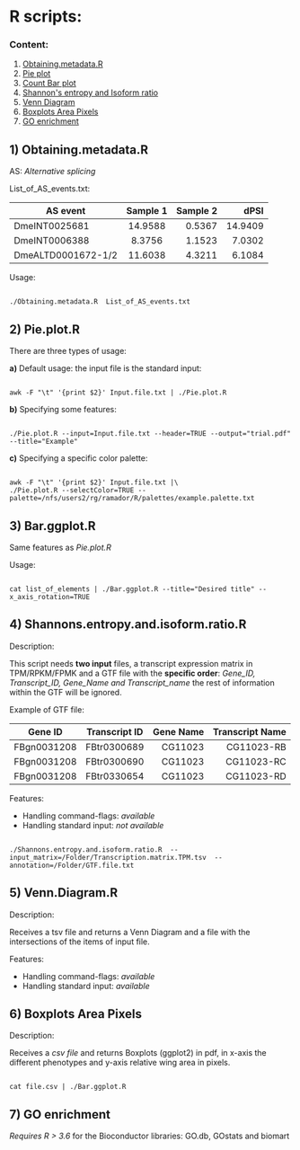 # R scripts:

### Content:

1. [Obtaining.metadata.R](#Obtaining)
2. [Pie plot](#pie)
3. [Count Bar plot](#bar)
4. [Shannon's entropy and Isoform ratio](#entropy)
5. [Venn Diagram](#venn)
6. [Boxplots Area Pixels](#image_pixels)
7. [GO enrichment](#go)

## 1) <a id='Obtaining'></a> Obtaining.metadata.R

AS: *Alternative splicing*

List_of_AS_events.txt:

| AS event   |     Sample 1     |  Sample 2 |  dPSI  |
|----------|:-------------:|------:| ------:|
| DmeINT0025681 | 14.9588 | 0.5367 | 14.9409 |
| DmeINT0006388 | 8.3756 | 1.1523 | 7.0302|
| DmeALTD0001672-1/2 | 11.6038 | 4.3211 | 6.1084 |

Usage:

```{r}

./Obtaining.metadata.R  List_of_AS_events.txt

```

## 2) <a id='pie'></a> Pie.plot.R

There are three types of usage:

**a)** Default usage: the input file is the standard input:

```{r}

awk -F "\t" '{print $2}' Input.file.txt | ./Pie.plot.R

```

**b)** Specifying some features:

```{r}

./Pie.plot.R --input=Input.file.txt --header=TRUE --output="trial.pdf" --title="Example"

```
**c)** Specifying a specific color palette:

```{r}

awk -F "\t" '{print $2}' Input.file.txt |\
./Pie.plot.R --selectColor=TRUE --palette=/nfs/users2/rg/ramador/R/palettes/example.palette.txt

```

## 3) <a id='bar'></a> Bar.ggplot.R

Same features as *Pie.plot.R*

Usage:

```{r}

cat list_of_elements | ./Bar.ggplot.R --title="Desired title" --x_axis_rotation=TRUE

```

## 4) <a id='entropy'></a> Shannons.entropy.and.isoform.ratio.R

Description:

This script needs **two input** files, a transcript expression matrix in TPM/RPKM/FPMK and a GTF file with the **specific order**: *Gene_ID, Transcript_ID, Gene_Name and Transcript_name* the rest of information within the GTF will be ignored.  

Example of GTF file:

| Gene ID   |     Transcript ID     |  Gene Name |  Transcript Name  |
|----------|:-------------:|------:| ------:|
| FBgn0031208 | FBtr0300689 | CG11023 | CG11023-RB |
| FBgn0031208 | FBtr0300690 | CG11023 | CG11023-RC|
| FBgn0031208 | FBtr0330654 | CG11023 | CG11023-RD |

Features:
* Handling command-flags: *available*
* Handling standard input: *not available*

```{r}

./Shannons.entropy.and.isoform.ratio.R  --input_matrix=/Folder/Transcription.matrix.TPM.tsv  --annotation=/Folder/GTF.file.txt

```

## 5) <a id='venn'></a> Venn.Diagram.R

Description:

Receives a tsv file and returns a Venn Diagram and a file with the intersections of the items of input file.

Features:

* Handling command-flags: *available*
* Handling standard input: *available*

## 6) <a id='image_pixels'></a> Boxplots Area Pixels

Description:

Receives a *csv file* and returns Boxplots (ggplot2) in pdf, in x-axis the different phenotypes and y-axis relative wing area in pixels.  

```{r}

cat file.csv | ./Bar.ggplot.R

```

## 7) <a id='go'></a> GO enrichment 

*Requires R > 3.6* for the Bioconductor libraries: GO.db, GOstats and biomart










